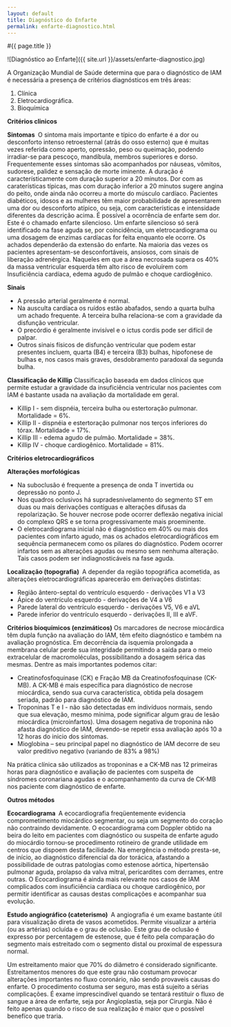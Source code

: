 ```yaml
---
layout: default
title: Diagnóstico do Enfarte
permalink: enfarte-diagnostico.html
---
```


#{{ page.title }}

![Diagnóstico ao Enfarte]({{ site.url }}/assets/enfarte-diagnostico.jpg)

A Organização Mundial de Saúde determina que para o diagnóstico de IAM é necessária a presença de critérios diagnósticos em três áreas:

1. Clínica
2. Eletrocardiográfica.
3. Bioquímica

<strong>Critérios clinicos</strong>

<strong>Sintomas </strong>
O sintoma mais importante e típico do enfarte é a dor ou desconforto intenso retroesternal (atrás do osso esterno) que é muitas vezes referida como aperto, opressão, peso ou queimação, podendo irradiar-se para pescoço, mandíbula, membros superiores e dorso. Frequentemente esses sintomas são acompanhados por náuseas, vômitos, sudorese, palidez e sensação de morte iminente. A duração é característicamente com duração superior a 20 minutos. Dor com as caraterísticas típicas, mas com duração inferior a 20 minutos sugere angina do peito, onde ainda não ocorreu a morte do músculo cardíaco. Pacientes diabéticos, idosos e as mulheres têm maior probabilidade de apresentarem uma dor ou desconforto atípico, ou seja, com características e intensidade diferentes da descrição acima. É possível a ocorrência de enfarte sem dor. Este é o chamado enfarte silencioso. Um enfarte silencioso só será identificado na fase aguda se, por coincidência, um eletrocardiograma ou uma dosagem de enzimas cardíacas for feita enquanto ele ocorre. Os achados dependerão da extensão do enfarte. Na maioria das vezes os pacientes apresentam-se desconfortáveis, ansiosos, com sinais de liberação adrenérgica. Naqueles em que a área necrosada supera os 40% da massa ventricular esquerda têm alto risco de evoluírem com Insuficiência cardíaca, edema agudo de pulmão e choque cardiogênico.

<strong>Sinais</strong>
<ul>
	<li>A pressão arterial geralmente é normal.</li>
	<li>Na ausculta cardíaca os ruídos estão abafados, sendo a quarta bulha um achado frequente. A terceira bulha relaciona-se com a gravidade da disfunção ventricular.</li>
	<li>O precórdio é geralmente invisível e o ictus cordis pode ser difícil de palpar.</li>
	<li>Outros sinais físicos de disfunção ventricular que podem estar presentes incluem, quarta (B4) e terceira (B3) bulhas, hipofonese de bulhas e, nos casos mais graves, desdobramento paradoxal da segunda bulha.</li>
</ul>

<strong>Classificação de Killip</strong>
Classificação baseada em dados clínicos que permite estudar a gravidade da insuficiência ventricular nos pacientes com IAM é bastante usada na avaliação da mortalidade em geral.
<ul>
	<li>Killip I - sem dispnéia, terceira bulha ou estertoração pulmonar. Mortalidade = 6%.</li>
	<li>Killip II - dispnéia e estertoração pulmonar nos terços inferiores do tórax. Mortalidade = 17%.</li>
	<li>Killip III - edema agudo de pulmão. Mortalidade = 38%.</li>
	<li>Killip IV - choque cardiogênico. Mortalidade = 81%.</li>
</ul>

<strong>Critérios eletrocardiográficos

</strong><strong>Alterações morfológicas</strong>
<ul>
	<li>Na suboclusão é frequente a presença de onda T invertida ou depressão no ponto J.</li>
	<li>Nos quadros oclusivos há supradesnivelamento do segmento ST em duas ou mais derivações contíguas e alterações difusas da repolarização. Se houver necrose pode ocorrer deflexão negativa inicial do complexo QRS e se torna progressivamente mais proeminente.</li>
	<li>O eletrocardiograma inicial não é diagnóstico em 40% ou mais dos pacientes com infarto agudo, mas os achados eletrocardiográficos em sequência permanecem como os pilares do diagnóstico. Podem ocorrer infartos sem as alterações agudas ou mesmo sem nenhuma alteração. Tais casos podem ser indiagnosticáveis na fase aguda.</li>
</ul>

<strong>Localização (topografia) </strong>
A depender da região topográfica acometida, as alterações eletrocardiográficas aparecerão em derivações distintas:
<ul>
	<li>Região ântero-septal do ventrículo esquerdo - derivações V1 a V3</li>
	<li>Ápice do ventrículo esquerdo - derivações de V4 a V6</li>
	<li>Parede lateral do ventrículo esquerdo - derivações V5, V6 e aVL</li>
	<li>Parede inferior do ventrículo esquerdo - derivações II, III e aVF.</li>
</ul>
<strong>Critérios bioquímicos (enzimáticos)</strong>
Os marcadores de necrose miocárdica têm dupla função na avaliação do IAM, têm efeito diagnóstico e também na avaliação prognóstica. Em decorrência da isquemia prolongada a membrana celular perde sua integridade permitindo a saída para o meio extracelular de macromoléculas, possibilitando a dosagem sérica das mesmas. Dentre as mais importantes podemos citar:
<ul>
	<li>Creatinofosfoquinase (CK) e Fração MB da Creatinofosfoquinase (CK-MB). A CK-MB é mais específica para diagnóstico de necrose miocárdica, sendo sua curva característica, obtida pela dosagem seriada, padrão para diagnóstico de IAM.</li>
	<li>Troponinas T e I - não são detectadas em indivíduos normais, sendo que sua elevação, mesmo mínima, pode significar algum grau de lesão miocárdica (microinfartos). Uma dosagem negativa de troponina não afasta diagnóstico de IAM, devendo-se repetir essa avaliação após 10 a 12 horas do inicio dos sintomas.</li>
	<li>Mioglobina – seu principal papel no diagnóstico de IAM decorre de seu valor preditivo negativo (variando de 83% a 98%)</li>
</ul>
Na prática clínica são utilizados as troponinas e a CK-MB nas 12 primeiras horas para diagnóstico e avaliação de pacientes com suspeita de síndromes coronariana agudas e o acompanhamento da curva de CK-MB nos paciente com diagnóstico de enfarte.

<strong>Outros métodos</strong>

<strong>Ecocardiograma </strong>
A ecocardiografia freqüentemente evidencia comprometimento miocárdico segmentar, ou seja um segmento do coração não contraindo devidamente. O ecocardiograma com Doppler obtido na beira do leito em pacientes com diagnóstico ou suspeita de enfarte agudo do miocárdio tornou-se procedimento rotineiro de grande utilidade em centros que dispoem desta facilidade. Na emergência o método presta-se, de início, ao diagnóstico diferencial da dor torácica, afastando a possibilidade de outras patologias como estenose aórtica, hipertensão pulmonar aguda, prolapso da valva mitral, pericardites com derrames, entre outras. O Ecocardiograma é ainda mais relevante nos casos de IAM complicados com insuficiência cardíaca ou choque cardiogênico, por permitir identificar as causas destas complicações e acompanhar sua evolução.

<strong>Estudo angiográfico (cateterismo) </strong>
A angiografia é um exame bastante útil para visualização direta de vasos acometidos. Permite visualizar a artéria (ou as artérias) ocluída e o grau de oclusão. Este grau de oclusão é expresso por percentagem de estenose, que é feito pela comparação do segmento mais estreitado com o segmento distal ou proximal de espessura normal.

Um estreitamento maior que 70% do diâmetro é considerado significante. Estreitamentos menores do que este grau não costumam provocar alterações importantes no fluxo coronário, não sendo provaveis causas do enfarte. O procedimento costuma ser seguro, mas está sujeito a sérias complicações. É exame imprescindível quando se tentará restituir o fluxo de sangue a área de enfarte, seja por Angioplastia, seja por Cirurgia. Não é feito apenas quando o risco de sua realização é maior que o possível benefíco que traria.
